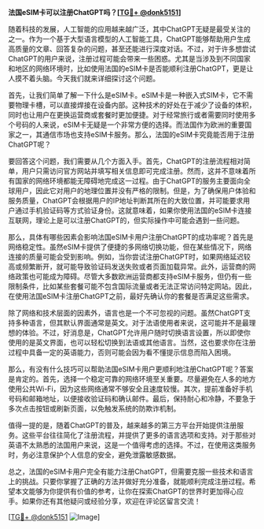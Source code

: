 **法国eSIM卡可以注册ChatGPT吗？[[TG💪+ @donk5151](https://t.me/s/donk5151)]**

随着科技的发展，人工智能的应用越来越广泛，其中ChatGPT无疑是最受关注的之一。作为一个基于大型语言模型的人工智能工具，ChatGPT能够帮助用户生成高质量的文章、回答复杂的问题，甚至还能进行深度对话。不过，对于许多想尝试ChatGPT的用户来说，注册过程可能会带来一些困惑。尤其是当涉及到不同国家和地区的网络环境时，比如使用法国的eSIM卡是否能顺利注册ChatGPT，更是让人摸不着头脑。今天我们就来详细探讨这个问题。

首先，让我们简单了解一下什么是eSIM卡。eSIM卡是一种嵌入式SIM卡，它不需要物理卡槽，可以直接焊接在设备内部。这种技术的好处在于减少了设备的体积，同时也让用户在更换运营商或套餐时更加便捷。对于经常旅行或者需要同时使用多个号码的人来说，eSIM卡无疑是一个非常方便的选择。而法国作为欧洲的重要国家之一，其通信市场也支持eSIM卡服务。那么，法国的eSIM卡究竟能否用于注册ChatGPT呢？

要回答这个问题，我们需要从几个方面入手。首先，ChatGPT的注册流程相对简单，用户只需访问官方网站并填写相关信息即可完成注册。然而，这并不意味着所有国家的网络环境都能无障碍地完成这一过程。由于ChatGPT的服务主要面向全球用户，因此它对用户的地理位置并没有严格的限制。但是，为了确保用户体验和服务质量，ChatGPT会根据用户的IP地址判断其所在的大致位置，并可能要求用户通过手机验证码等方式验证身份。这就意味着，如果你使用法国的eSIM卡连接互联网，理论上是可以注册ChatGPT的，但实际操作中可能会遇到一些问题。

那么，具体有哪些因素会影响法国eSIM卡用户注册ChatGPT的成功率呢？首先是网络稳定性。虽然eSIM卡提供了便捷的多网络切换功能，但在某些情况下，网络连接的质量可能会受到影响。例如，当你尝试注册ChatGPT时，如果网络延迟较高或频繁断开，就可能导致验证码发送失败或者页面加载异常。此外，运营商的网络政策也可能成为障碍。尽管大多数欧洲运营商都支持eSIM卡服务，但仍有一些限制条件，比如某些套餐可能不包含国际流量或者无法正常访问特定网站。因此，在使用法国eSIM卡注册ChatGPT之前，最好先确认你的套餐是否满足这些需求。

除了网络和技术层面的因素外，语言也是一个不可忽视的问题。虽然ChatGPT支持多种语言，但其默认界面通常是英文。对于法语使用者来说，这可能并不是最理想的体验。不过，好消息是，ChatGPT允许用户随时切换语言设置，所以即使你使用的是英文界面，也可以轻松切换到法语或其他语言。当然，这也要求你在注册过程中具备一定的英语能力，否则可能会因为看不懂提示信息而陷入困境。

那么，有没有什么技巧可以帮助法国eSIM卡用户更顺利地注册ChatGPT呢？答案是肯定的。首先，选择一个稳定可靠的网络环境至关重要。尽量避免在人多的地方使用公共Wi-Fi，因为这些网络通常不够安全且速度较慢。其次，提前准备好手机号码和邮箱地址，以便接收验证码和确认邮件。最后，保持耐心和冷静，不要急于多次点击按钮或刷新页面，以免触发系统的防欺诈机制。

值得一提的是，随着ChatGPT的普及，越来越多的第三方平台开始提供注册服务。这些平台往往简化了注册流程，并提供了更多的语言选项和支持。对于那些对英语不太熟悉的法国用户来说，这是一个值得考虑的选择。不过，在使用这类服务时，务必注意保护个人信息的安全，避免泄露敏感数据。

总之，法国的eSIM卡用户完全有能力注册ChatGPT，但需要克服一些技术和语言上的挑战。只要你掌握了正确的方法并做好充分准备，就能顺利完成注册过程。希望本文能够为你提供有价值的参考，让你在探索ChatGPT的世界时更加得心应手。如果你还有其他疑问或经验分享，欢迎在评论区留言交流！

[[TG💪+ @donk5151](https://t.me/s/donk5151) ![Image](https://i.postimg.cc/rwNCRYN7/Snipaste-2025-04-30-17-27-05.png)]